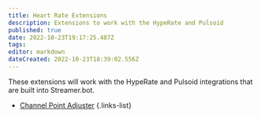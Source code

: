```yaml
---
title: Heart Rate Extensions
description: Extensions to work with the HypeRate and Pulsoid
published: true
date: 2022-10-23T19:17:25.487Z
tags: 
editor: markdown
dateCreated: 2022-10-23T18:39:02.556Z
---
```


These extensions will work with the HypeRate and Pulsoid integrations that are built into Streamer.bot.

- [Channel Point Adjuster]()
  {.links-list}